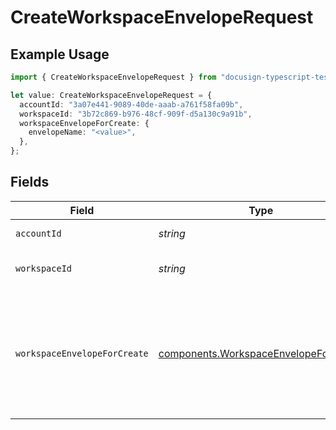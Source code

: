 # CreateWorkspaceEnvelopeRequest

## Example Usage

```typescript
import { CreateWorkspaceEnvelopeRequest } from "docusign-typescript-test-2/models/operations";

let value: CreateWorkspaceEnvelopeRequest = {
  accountId: "3a07e441-9089-40de-aaab-a761f58fa09b",
  workspaceId: "3b72c869-b976-48cf-909f-d5a130c9a91b",
  workspaceEnvelopeForCreate: {
    envelopeName: "<value>",
  },
};
```

## Fields

| Field                                                                                               | Type                                                                                                | Required                                                                                            | Description                                                                                         |
| --------------------------------------------------------------------------------------------------- | --------------------------------------------------------------------------------------------------- | --------------------------------------------------------------------------------------------------- | --------------------------------------------------------------------------------------------------- |
| `accountId`                                                                                         | *string*                                                                                            | :heavy_check_mark:                                                                                  | The ID of the account                                                                               |
| `workspaceId`                                                                                       | *string*                                                                                            | :heavy_check_mark:                                                                                  | The ID of the workspace                                                                             |
| `workspaceEnvelopeForCreate`                                                                        | [components.WorkspaceEnvelopeForCreate](../../models/components/workspaceenvelopeforcreate.md)      | :heavy_check_mark:                                                                                  | The details of the envelope to be created including the list of document IDs to add to the envelope |